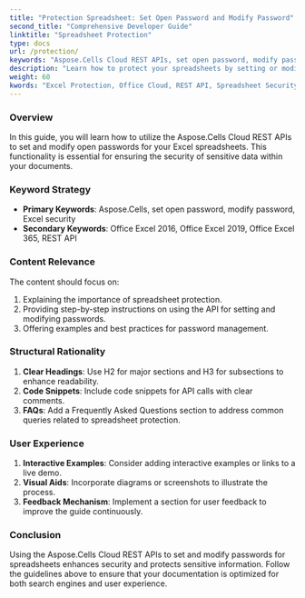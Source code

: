```yaml
---
title: "Protection Spreadsheet: Set Open Password and Modify Password"
second_title: "Comprehensive Developer Guide"
linktitle: "Spreadsheet Protection"
type: docs
url: /protection/
keywords: "Aspose.Cells Cloud REST APIs, set open password, modify password, Excel security, Office Excel 2016, Office Excel 2019, Office Excel 365."
description: "Learn how to protect your spreadsheets by setting or modifying open passwords using Aspose.Cells Cloud REST APIs."
weight: 60
kwords: "Excel Protection, Office Cloud, REST API, Spreadsheet Security, PDF Conversion, CSV Management, JSON Data, Markdown Documentation, Developer Guide"
---
```


### Overview

In this guide, you will learn how to utilize the Aspose.Cells Cloud REST APIs to set and modify open passwords for your Excel spreadsheets. This functionality is essential for ensuring the security of sensitive data within your documents.

### Keyword Strategy

- **Primary Keywords**: Aspose.Cells, set open password, modify password, Excel security
- **Secondary Keywords**: Office Excel 2016, Office Excel 2019, Office Excel 365, REST API

### Content Relevance

The content should focus on:
1. Explaining the importance of spreadsheet protection.
2. Providing step-by-step instructions on using the API for setting and modifying passwords.
3. Offering examples and best practices for password management.

### Structural Rationality

1. **Clear Headings**: Use H2 for major sections and H3 for subsections to enhance readability.
2. **Code Snippets**: Include code snippets for API calls with clear comments.
3. **FAQs**: Add a Frequently Asked Questions section to address common queries related to spreadsheet protection.

### User Experience

1. **Interactive Examples**: Consider adding interactive examples or links to a live demo.
2. **Visual Aids**: Incorporate diagrams or screenshots to illustrate the process.
3. **Feedback Mechanism**: Implement a section for user feedback to improve the guide continuously.

### Conclusion

Using the Aspose.Cells Cloud REST APIs to set and modify passwords for spreadsheets enhances security and protects sensitive information. Follow the guidelines above to ensure that your documentation is optimized for both search engines and user experience.